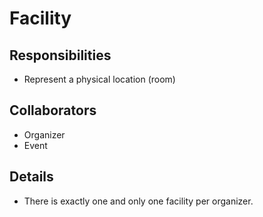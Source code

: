 # Facility

## Responsibilities

- Represent a physical location (room)

## Collaborators

- Organizer
- Event

## Details

- There is exactly one and only one facility per organizer.
